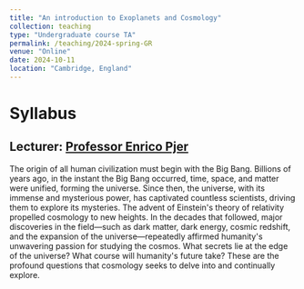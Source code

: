 ```yaml
---
title: "An introduction to Exoplanets and Cosmology"
collection: teaching
type: "Undergraduate course TA"
permalink: /teaching/2024-spring-GR
venue: "Online"
date: 2024-10-11
location: "Cambridge, England"
---
```


# Syllabus

## Lecturer: [Professor Enrico Pjer](https://www.maths.cam.ac.uk/person/ep551)

The origin of all human civilization must begin with the Big Bang. Billions of years ago, in the instant the Big Bang occurred, time, space, and matter were unified, forming the universe. Since then, the universe, with its immense and mysterious power, has captivated countless scientists, driving them to explore its mysteries. The advent of Einstein's theory of relativity propelled cosmology to new heights. In the decades that followed, major discoveries in the field—such as dark matter, dark energy, cosmic redshift, and the expansion of the universe—repeatedly affirmed humanity's unwavering passion for studying the cosmos. What secrets lie at the edge of the universe? What course will humanity's future take? These are the profound questions that cosmology seeks to delve into and continually explore.
